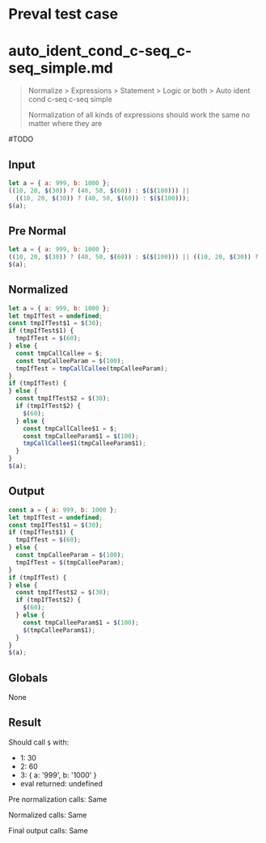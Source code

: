 # Preval test case

# auto_ident_cond_c-seq_c-seq_simple.md

> Normalize > Expressions > Statement > Logic or both > Auto ident cond c-seq c-seq simple
>
> Normalization of all kinds of expressions should work the same no matter where they are

#TODO

## Input

`````js filename=intro
let a = { a: 999, b: 1000 };
((10, 20, $(30)) ? (40, 50, $(60)) : $($(100))) ||
  ((10, 20, $(30)) ? (40, 50, $(60)) : $($(100)));
$(a);
`````

## Pre Normal

`````js filename=intro
let a = { a: 999, b: 1000 };
((10, 20, $(30)) ? (40, 50, $(60)) : $($(100))) || ((10, 20, $(30)) ? (40, 50, $(60)) : $($(100)));
$(a);
`````

## Normalized

`````js filename=intro
let a = { a: 999, b: 1000 };
let tmpIfTest = undefined;
const tmpIfTest$1 = $(30);
if (tmpIfTest$1) {
  tmpIfTest = $(60);
} else {
  const tmpCallCallee = $;
  const tmpCalleeParam = $(100);
  tmpIfTest = tmpCallCallee(tmpCalleeParam);
}
if (tmpIfTest) {
} else {
  const tmpIfTest$2 = $(30);
  if (tmpIfTest$2) {
    $(60);
  } else {
    const tmpCallCallee$1 = $;
    const tmpCalleeParam$1 = $(100);
    tmpCallCallee$1(tmpCalleeParam$1);
  }
}
$(a);
`````

## Output

`````js filename=intro
const a = { a: 999, b: 1000 };
let tmpIfTest = undefined;
const tmpIfTest$1 = $(30);
if (tmpIfTest$1) {
  tmpIfTest = $(60);
} else {
  const tmpCalleeParam = $(100);
  tmpIfTest = $(tmpCalleeParam);
}
if (tmpIfTest) {
} else {
  const tmpIfTest$2 = $(30);
  if (tmpIfTest$2) {
    $(60);
  } else {
    const tmpCalleeParam$1 = $(100);
    $(tmpCalleeParam$1);
  }
}
$(a);
`````

## Globals

None

## Result

Should call `$` with:
 - 1: 30
 - 2: 60
 - 3: { a: '999', b: '1000' }
 - eval returned: undefined

Pre normalization calls: Same

Normalized calls: Same

Final output calls: Same
